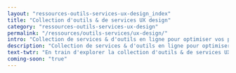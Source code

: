 ```yaml
---
layout: "ressources-outils-services-ux-design_index"
title: "Collection d'outils & de services UX design"
category: "ressources-outils-services-ux-design"
permalink: "/ressources/outils-services/ux-design/"
intro: "Collection de services & d'outils en ligne pour optimiser vos process de recherche et de design UX. N'hésitez pas à partager vos découvertes et vos créations. Bientôt disponible."
description: "Collection de services & d'outils en ligne pour optimiser vos process de recherche et de design UX"
text-twtr: "En train d'explorer la collection d'outils & de services UX design du @MagDuWebdesign"
coming-soon: "true"
---
```

